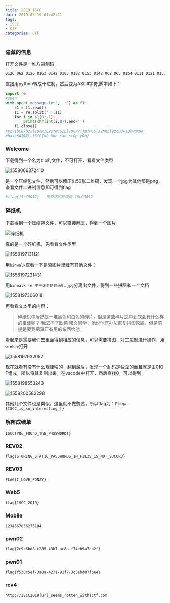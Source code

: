 ```yaml
---
title: 2019_ISCC
date: 2019-05-19 01:42:21
tags: 
- ISCC
- CTF
categories: CTF
---
```


### 隐藏的信息

打开文件是一堆八进制码

```txt
0126 062 0126 0163 0142 0103 0102 0153 0142 062 065 0154 0111 0121 0157 0113 0111 0105 0132 0163 0131 0127 0143 066 0111 0105 0154 0124 0121 060 0116 067 0124 0152 0102 0146 0115 0107 065 0154 0130 062 0116 0150 0142 0154 071 0172 0144 0104 0102 0167 0130 063 0153 0167 0144 0130 060 0113 
```

直接用python转成十进制，然后变为ASCII字符,脚本如下：

```python
import re
#open
with open('message.txt', 'r') as f1:
    s1 = f1.read()
    s1 = re.split(' ',s1)
    for i in s1[0:-1]:
        print(chr(int(i,8)),end='')
    f1.close()
#V2VsbCBkb25lIQoKIEZsYWc6IElTQ0N7TjBfMG5lX2Nhbl9zdDBwX3kwdX0K
#base64解码：ISCC{N0_0ne_can_st0p_y0u}
```



### Welcome

下载得到一个名为zip的文件，不可打开，看看文件类型

![1558066372410](1558066372410.png)

是一个压缩包文件，然后可以解压出50张二维码，发现一个jpg为其他都是png，查看文件二进制信息即可得到flag

```python
#flag{15cC9012}   提交格式应该是 15cC9012
```



### 碎纸机

下载得到一个压缩包文件，可以直接解压，得到一个图片

![碎纸机](平平无奇的碎纸机.jpg)

真的是一个碎纸机，先看看文件类型

![1558197131121](1558197131121.png)

用`binwalk`查看一下是否图片里藏有其他文件：

![1558197231431](1558197231431.png)

用`binwalk -e 平平无奇的碎纸机.jpg`分离出文件，得到一些拼图和一个文档

![1558197306018](1558197306018.png)

再看看文本里的内容：

> 碎纸机中居然是一堆黑色和白色的碎片，但是这些碎片之中到底会有什么样的宝藏呢？
> 我去问了欧鹏·曦文同学，他说他有办法恢复拼图原貌，但是前提是要我把真正有用的东西给他。

看起来是需要我们去里面得到相应的信息，可以需要拼图，对二进制进行操作，用`winhex`打开

![1558197932052](1558197932052.png)



现在就看有没有什么规律啥的，翻到最后，发现一个乱码是独立的而且就是由0和F组成，所以将其复制出来，在vscode中打开，然后查找0，可以得到

![1558198553243](1558198553243.png)

![1558200582298](1558200582298.png)

其他几个文件也是类似，这里就不做赘述，所以flag为：`Flag={ISCC_is_so_interesting_!}`



### 解密成绩单

`ISCC{Y0u_F0UnD_ThE_P4SSW0RD!}`



### REV02

`flag{ST0RING_STAT1C_PA55WORDS_1N_FIL3S_1S_N0T_S3CUR3}`



### REV03

`FLAG{I_LOVE_FONZY}`



### Web5

`flag{1SCC_2OI9}`



### Mobile

`1234567836275184`



### pwn02

`flag{2c9c6bd8-c285-43b7-ac8a-f74eb9a7cb2f}`



### pwn01

`flag{f530c5ef-3a8a-4271-91f7-3c5ebd87fbe4}`



### rev4

`http://ISCC2019{url_seems_rotten_with}ctf.com`




